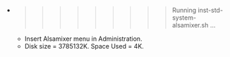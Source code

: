 * >>>>>>>>> Running inst-std-system-alsamixer.sh ...
  * Insert Alsamixer menu in Administration.
  * Disk size = 3785132K. Space Used = 4K.
